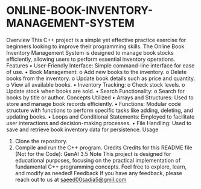 # ONLINE-BOOK-INVENTORY-MANAGEMENT-SYSTEM
Overview
This C++ project is a simple yet effective practice exercise for beginners looking to improve their programming skills. The Online Book Inventory Management System is designed to manage book stocks efficiently, allowing users to perform essential inventory operations.
Features
•	User-Friendly Interface: Simple command-line interface for ease of use.
•	Book Management: 
o	Add new books to the inventory.
o	Delete books from the inventory.
o	Update book details such as price and quantity.
o	View all available books.
•	Inventory Tracking: 
o	Check stock levels.
o	Update stock when books are sold.
•	Search Functionality: 
o	Search for books by title or author.
Concepts Utilized
•	Arrays and Structures: Used to store and manage book records efficiently.
•	Functions: Modular code structure with functions to perform specific tasks like adding, deleting, and updating books.
•	Loops and Conditional Statements: Employed to facilitate user interactions and decision-making processes.
•	File Handling: Used to save and retrieve book inventory data for persistence.
Usage
1.	Clone the repository.
2.	Compile and run the C++ program.
Credits
Credits for this README file (Not for the Code): GenAI 3.5
Note
This project is designed for educational purposes, focusing on the practical implementation of fundamental C++ programming concepts.
Feel free to explore, learn, and modify as needed!
Feedback
If you have any feedback, please reach out to us at saeed00sadia5@gmil.com


